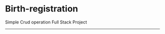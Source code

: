# Birth-registration
Simple Crud operation Full Stack Project

--------------------------------------------



